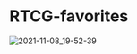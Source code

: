 # RTCG-favorites
![2021-11-08_19-52-39](https://user-images.githubusercontent.com/61524356/140841916-a0032378-2059-4c8c-b08e-87d54130b49b.gif)

